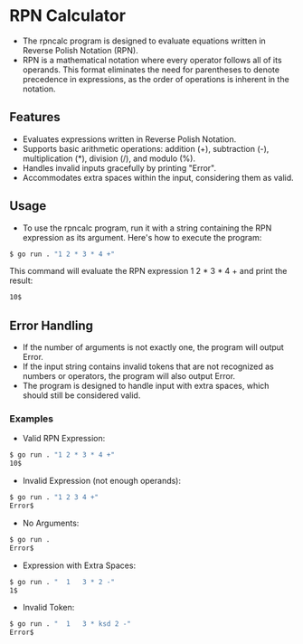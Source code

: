 # RPN Calculator

* The rpncalc program is designed to evaluate equations written in Reverse Polish Notation (RPN). 
* RPN is a mathematical notation where every operator follows all of its operands. This format eliminates the need for parentheses to denote precedence in expressions, as the order of operations is inherent in the notation.


## Features

* Evaluates expressions written in Reverse Polish Notation.
* Supports basic arithmetic operations: addition (+), subtraction (-), multiplication (*), division (/), and modulo (%).
* Handles invalid inputs gracefully by printing "Error".
* Accommodates extra spaces within the input, considering them as valid.

## Usage

* To use the rpncalc program, run it with a string containing the RPN expression as its argument. Here's how to execute the program:

```bash
$ go run . "1 2 * 3 * 4 +"
```

This command will evaluate the RPN expression 1 2 * 3 * 4 + and print the result:

```bash
10$
```

## Error Handling

* If the number of arguments is not exactly one, the program will output Error.
* If the input string contains invalid tokens that are not recognized as numbers or operators, the program will also output Error.
* The program is designed to handle input with extra spaces, which should still be considered valid.

### Examples

* Valid RPN Expression:
```bash
$ go run . "1 2 * 3 * 4 +"
10$
```

* Invalid Expression (not enough operands):
```bash
$ go run . "1 2 3 4 +"
Error$
```

* No Arguments:
```bash
$ go run .
Error$
```

* Expression with Extra Spaces:
```bash
$ go run . "  1   3 * 2 -"
1$
```

* Invalid Token:
```bash
$ go run . "  1   3 * ksd 2 -"
Error$
```